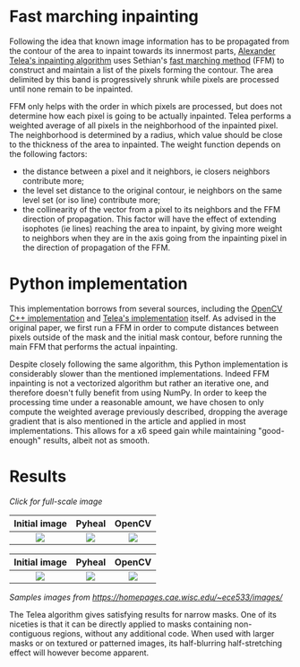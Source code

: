 # Fast marching inpainting

Following the idea that known image information has to be propagated from the contour of the area to inpaint towards its innermost parts, [Alexander Telea's inpainting algorithm][1] uses Sethian's [fast marching method][2] (FFM) to construct and maintain a list of the pixels forming the contour. The area delimited by this band is progressively shrunk while pixels are processed until none remain to be inpainted.

FFM only helps with the order in which pixels are processed, but does not determine how each pixel is going to be actually inpainted. Telea performs a weighted average of all pixels in the neighborhood of the inpainted pixel. The neighborhood is determined by a radius, which value should be close to the thickness of the area to inpainted. The weight function depends on the following factors:
- the distance between a pixel and it neighbors, ie closers neighbors contribute more;
- the level set distance to the original contour, ie neighbors on the same level set (or iso line) contribute more;
- the collinearity of the vector from a pixel to its neighbors and the FFM direction of propagation. This factor will have the effect of extending isophotes (ie lines) reaching the area to inpaint, by giving more weight to neighbors when they are in the axis going from the inpainting pixel in the direction of propagation of the FFM.

[1]: https://www.rug.nl/research/portal/files/14404904/2004JGraphToolsTelea.pdf
[2]: https://math.berkeley.edu/~sethian/2006/Explanations/fast_marching_explain.html

# Python implementation

This implementation borrows from several sources, including the [OpenCV C++ implementation][3] and [Telea's implementation][4] itself. As advised in the original paper, we first run a FFM in order to compute distances between pixels outside of the mask and the initial mask contour, before running the main FFM that performs the actual inpainting.

Despite closely following the same algorithm, this Python implementation is considerably slower than the mentioned implementations. Indeed FFM inpainting is not a vectorized algorithm but rather an iterative one, and therefore doesn't fully benefit from using NumPy. In order to keep the processing time under a reasonable amount, we have chosen to only compute the weighted average previously described, dropping the average gradient that is also mentioned in the article and applied in most implementations. This allows for a x6 speed gain while maintaining "good-enough" results, albeit not as smooth.

[3]: https://github.com/opencv/opencv/blob/master/modules/photo/src/inpaint.cpp
[4]: https://github.com/erich666/jgt-code/tree/master/Volume_09/Number_1/Telea2004/AFMM_Inpainting

# Results

*Click for full-scale image*

| Initial image               | Pyheal                        | OpenCV                      |
| :-------------------------: | :---------------------------: | :-------------------------: |
| [![][im1_in_thumb]][im1_in] | [![][im1_out_thumb]][im1_out] | [![][im1_cv_thumb]][im1_cv] |

[im1_in]: https://raw.githubusercontent.com/olvb/pyheal/master/samples/tulips_in.png
[im1_in_thumb]: https://raw.githubusercontent.com/olvb/pyheal/master/samples/tulips_in.png
[im1_out]: https://raw.githubusercontent.com/olvb/pyheal/master/samples/tulips_out.png
[im1_out_thumb]: https://raw.githubusercontent.com/olvb/pyheal/master/samples/tulips_out.png
[im1_cv]: https://raw.githubusercontent.com/olvb/pyheal/master/samples/tulips_opencv.png
[im1_cv_thumb]: https://raw.githubusercontent.com/olvb/pyheal/master/samples/tulips_opencv.png

| Initial image               | Pyheal                        | OpenCV                      |
| :-------------------------: | :---------------------------: | :-------------------------: |
| [![][im2_in_thumb]][im2_in] | [![][im2_out_thumb]][im2_out] | [![][im2_cv_thumb]][im2_cv] |

[im2_in]: https://raw.githubusercontent.com/olvb/pyheal/master/samples/lena_in.png
[im2_in_thumb]: https://raw.githubusercontent.com/olvb/pyheal/master/samples/lena_in.png
[im2_out]: https://raw.githubusercontent.com/olvb/pyheal/master/samples/lena_out.png
[im2_out_thumb]: https://raw.githubusercontent.com/olvb/pyheal/master/samples/lena_out.png
[im2_cv]: https://raw.githubusercontent.com/olvb/pyheal/master/samples/lena_opencv.png
[im2_cv_thumb]: https://raw.githubusercontent.com/olvb/pyheal/master/samples/lena_opencv.png

*Samples images from https://homepages.cae.wisc.edu/~ece533/images/*

The Telea algorithm gives satisfying results for narrow masks. One of its niceties is that it can be directly applied to masks containing non-contiguous regions, without any additional code. When used with larger masks or on textured or patterned images, its half-blurring half-stretching effect will however become apparent.
